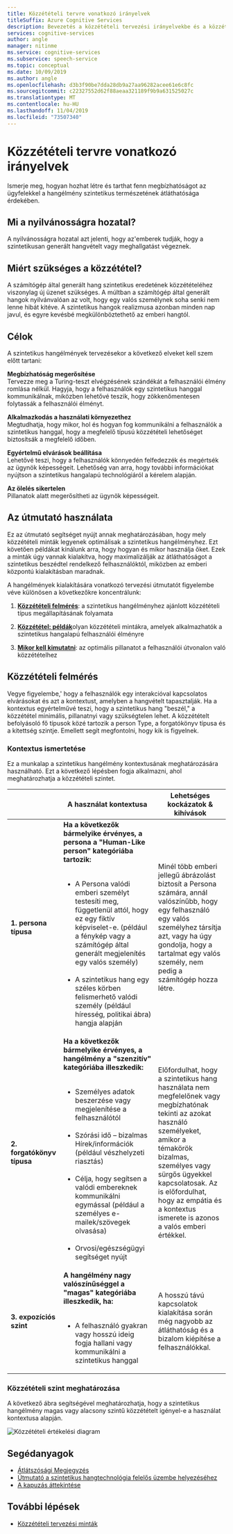 ```yaml
---
title: Közzétételi tervre vonatkozó irányelvek
titleSuffix: Azure Cognitive Services
description: Bevezetés a közzétételi tervezési irányelvekbe és a közzétételi szint kiértékelésére.
services: cognitive-services
author: angle
manager: nitinme
ms.service: cognitive-services
ms.subservice: speech-service
ms.topic: conceptual
ms.date: 10/09/2019
ms.author: angle
ms.openlocfilehash: d3b3f90be7dda28db9a27aa96282acee61e6c8fc
ms.sourcegitcommit: c22327552d62f88aeaa321189f9b9a631525027c
ms.translationtype: MT
ms.contentlocale: hu-HU
ms.lasthandoff: 11/04/2019
ms.locfileid: "73507340"
---
```

# <a name="disclosure-design-guidelines"></a>Közzétételi tervre vonatkozó irányelvek
Ismerje meg, hogyan hozhat létre és tarthat fenn megbízhatóságot az ügyfelekkel a hangélmény szintetikus természetének átláthatósága érdekében.

## <a name="what-is-disclosure"></a>Mi a nyilvánosságra hozatal?

A nyilvánosságra hozatal azt jelenti, hogy az&#39;emberek tudják, hogy a szintetikusan generált hangvételt vagy meghallgatást végeznek.

## <a name="why-is-disclosure-necessary"></a>Miért szükséges a közzététel?

A számítógép által generált hang szintetikus eredetének közzétételéhez viszonylag új üzenet szükséges. A múltban a számítógép által generált hangok nyilvánvalóan az volt, hogy egy valós személynek soha senki nem lenne hibát kitéve. A szintetikus hangok realizmusa azonban minden nap javul, és egyre kevésbé megkülönböztethető az emberi hangtól.

## <a name="goals"></a>Célok
A szintetikus hangélmények tervezésekor a következő elveket kell szem előtt tartani:

**Megbízhatóság megerősítése**
<br>Tervezze meg a Turing-teszt elvégzésének szándékát a felhasználói élmény romlása nélkül. Hagyja, hogy a felhasználók egy szintetikus hanggal kommunikálnak, miközben lehetővé teszik, hogy zökkenőmentesen folytassák a felhasználói élményt.

**Alkalmazkodás a használati környezethez**
<br>Megtudhatja, hogy mikor, hol és hogyan fog kommunikálni a felhasználók a szintetikus hanggal, hogy a megfelelő típusú közzétételi lehetőséget biztosítsák a megfelelő időben.

**Egyértelmű elvárások beállítása**
<br>Lehetővé teszi, hogy a felhasználók könnyedén felfedezzék és megértsék az ügynök képességeit. Lehetőség van arra, hogy további információkat nyújtson a szintetikus hangalapú technológiáról a kérelem alapján.

**Az ölelés sikertelen**
<br>Pillanatok alatt megerősítheti az ügynök képességeit.

## <a name="how-to-use-this-guide"></a>Az útmutató használata

Ez az útmutató segítséget nyújt annak meghatározásában, hogy mely közzétételi minták legyenek optimálisak a szintetikus hangélményhez. Ezt követően példákat kínálunk arra, hogy hogyan és mikor használja őket. Ezek a minták úgy vannak kialakítva, hogy maximalizálják az átláthatóságot a szintetikus beszédtel rendelkező felhasználóktól, miközben az emberi központú kialakításban maradnak.

A hangélmények kialakítására vonatkozó tervezési útmutatót figyelembe véve különösen a következőkre koncentrálunk:

1. [**Közzétételi felmérés**](#disclosure-assessment): a szintetikus hangélményhez ajánlott közzétételi típus megállapításának folyamata

2. [**Közzététel: példák**](concepts-disclosure-patterns.md)olyan közzétételi mintákra, amelyek alkalmazhatók a szintetikus hangalapú felhasználói élményre

3. [**Mikor kell kimutatni**](concepts-disclosure-patterns.md#when-to-disclose): az optimális pillanatot a felhasználói útvonalon való közzétételhez

## <a name="disclosure-assessment"></a>Közzétételi felmérés
Vegye figyelembe,&#39; hogy a felhasználók egy interakcióval kapcsolatos elvárásokat és azt a kontextust, amelyben a hangvételt tapasztalják. Ha a kontextus egyértelművé teszi, hogy a szintetikus hang &quot;beszél,&quot; a közzététel minimális, pillanatnyi vagy szükségtelen lehet. A közzétételt befolyásoló fő típusok közé tartozik a person Type, a forgatókönyv típusa és a kitettség szintje. Emellett segít megfontolni, hogy kik is figyelnek.

### <a name="understand-context"></a>Kontextus ismertetése

Ez a munkalap a szintetikus hangélmény kontextusának meghatározására használható. Ezt a következő lépésben fogja alkalmazni, ahol meghatározhatja a közzétételi szintet.

|                                    | A használat kontextusa                                                                                                                                                                                                                                                                                                                                                       | Lehetséges kockázatok & kihívások                                                                                                                                                                                                                                                                                                                                                                       |
|------------------------------------|-----------------------------------------------------------------------------------------------------------------------------------------------------------------------------------------------------------------------------------------------------------------------------------------------------------------------------------------------------------------------|-----------------------------------------------------------------------------------------------------------------------------------------------------------------------------------------------------------------------------------------------------------------------------------------------------------------------------------------------------------------------------------------------------|
| **1. persona típusa**               | **Ha a következők bármelyike érvényes, a persona a "Human-Like person" kategóriába tartozik:**<br><br><ul><li> A Persona valódi emberi személyt testesíti meg, függetlenül attól, hogy ez egy fiktív képviselet-e. (például a fénykép vagy a számítógép által generált megjelenítés egy valós személy)<br><br><li> A szintetikus hang egy széles körben felismerhető valódi személy (például híresség, politikai ábra) hangja alapján | Minél több emberi jellegű ábrázolást biztosít a Persona számára, annál valószínűbb, hogy egy felhasználó egy valós személyhez társítja azt, vagy ha úgy gondolja, hogy a tartalmat egy valós személy, nem pedig a számítógép hozza létre. </ul>                                                                                                                                                                      |
| **2. forgatókönyv típusa**            | **Ha a következők bármelyike érvényes, a hangélmény a "szenzitív" kategóriába illeszkedik:**<br><br><ul><li> Személyes adatok beszerzése vagy megjelenítése a felhasználótól <br><br> <li> Szórási idő – bizalmas Hírek/információk (például vészhelyzeti riasztás)<br><br><li> Célja, hogy segítsen a valódi embereknek kommunikálni egymással (például a személyes e-mailek/szövegek olvasása)<br><br> <li> Orvosi/egészségügyi segítséget nyújt </ul>            | Előfordulhat, hogy a szintetikus hang használata nem megfelelőnek vagy megbízhatónak tekinti az azokat használó személyeket, amikor a témakörök bizalmas, személyes vagy sürgős ügyekkel kapcsolatosak. Az is előfordulhat, hogy az empátia és a kontextus ismerete is azonos a valós emberi értékkel. |
| **3. expozíciós szint** |**A hangélmény nagy valószínűséggel a "magas" kategóriába illeszkedik, ha:** <br><br><ul><li>A felhasználó gyakran vagy hosszú ideig fogja hallani vagy kommunikálni a szintetikus hanggal </ul>                                                                                                                                                                             | A hosszú távú kapcsolatok kialakítása során még nagyobb az átláthatóság és a bizalom kiépítése a felhasználókkal.                                                                                                                                                                                                                                                                      |

### <a name="determine-disclosure-level"></a>Közzétételi szint meghatározása

A következő ábra segítségével meghatározhatja, hogy a szintetikus hangélmény magas vagy alacsony szintű közzétételt igényel-e a használat kontextusa alapján.

  ![Közzétételi értékelési diagram](media/responsible-ai/disclosure-guidelines/flowchart.png)

## <a name="reference-docs"></a>Segédanyagok

* [Átlátszósági Megjegyzés](https://aka.ms/neural-tts-transparency-note)
* [Útmutató a szintetikus hangtechnológia felelős üzembe helyezéséhez](concepts-guidelines-responsible-deployment-synthetic.md)
* [A kapuzás áttekintése](concepts-gating-overview.md)

## <a name="next-steps"></a>További lépések

* [Közzétételi tervezési minták](concepts-disclosure-patterns.md)
